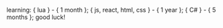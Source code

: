 learning: 
  { lua } - { 1 month };
  { js, react, html, css } - { 1 year };
  { C# } - { 5 months };
  good luck!
